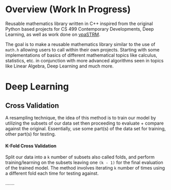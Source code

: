 # Overview (Work In Progress)
Reusable mathematics library written in C++ inspired from the original Python based projects for 
CS 499 Contemporary Developments, Deep Learning, as well as work done on [vpaSTRM](https://github.com/akielaries/vpaSTRM). 

The goal is to make a reusable mathematics library similar to the use of `math.h` allowing users to call within their own projects.
Starting with some implementations of basics of different mathematical topics like calculus, statistics, etc. in conjunction with 
more advanced algorithms seen in topics like Linear Algebra, Deep Learning and much more. 


# Deep Learning
## Cross Validation
A resampling technique, the idea of this method is to train our model by utilizing 
the subsets of our data set then proceeding to evaluate + compare against the original.
Essentially, use some part(s) of the data set for training, other part(s) for testing.

#### K-Fold Cross Validation
Split our data into a `k` number of subsets also called folds, and perform
training/learning on the subsets leaving one `(k - 1)` for the final evaluation of 
the trained model. The method involves iterating `k` number of times using a different
fold each time for testing against.


.......

